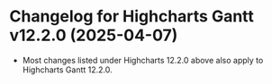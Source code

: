 # Changelog for Highcharts Gantt v12.2.0 (2025-04-07)

- Most changes listed under Highcharts 12.2.0 above also apply to Highcharts Gantt 12.2.0.
